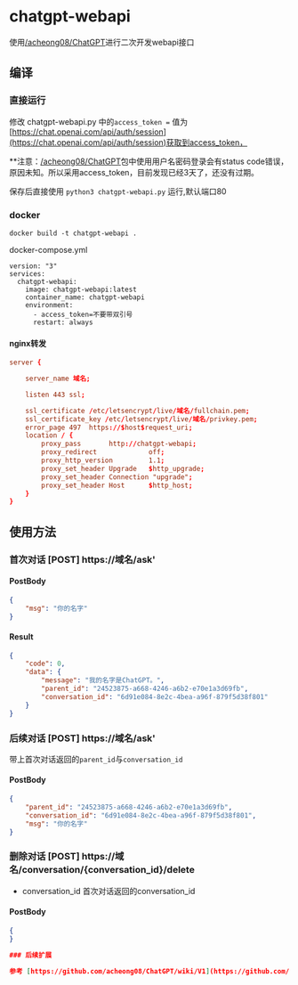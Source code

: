 # chatgpt-webapi
使用[/acheong08/ChatGPT](https://github.com/acheong08/ChatGPT)进行二次开发webapi接口

## 编译

### 直接运行
修改 chatgpt-webapi.py 中的`access_token =` 值为[https://chat.openai.com/api/auth/session](https://chat.openai.com/api/auth/session)获取到access_token，

**注意：[/acheong08/ChatGPT](https://github.com/acheong08/ChatGPT)包中使用用户名密码登录会有status code错误，原因未知。所以采用access_token，目前发现已经3天了，还没有过期。

保存后直接使用 `python3 chatgpt-webapi.py` 运行,默认端口80

### docker

`docker build -t chatgpt-webapi .`

docker-compose.yml
```
version: "3"
services:
  chatgpt-webapi:
    image: chatgpt-webapi:latest
    container_name: chatgpt-webapi
    environment:
      - access_token=不要带双引号
      restart: always
```

#### nginx转发

```conf
server {

    server_name 域名;

    listen 443 ssl; 

    ssl_certificate /etc/letsencrypt/live/域名/fullchain.pem; 
    ssl_certificate_key /etc/letsencrypt/live/域名/privkey.pem; 
    error_page 497  https://$host$request_uri;
    location / {
        proxy_pass       http://chatgpt-webapi;
        proxy_redirect             off;
        proxy_http_version         1.1;
        proxy_set_header Upgrade   $http_upgrade;
        proxy_set_header Connection "upgrade";
        proxy_set_header Host      $http_host;
    }
}
```

## 使用方法

### 首次对话 [POST] https://域名/ask'

#### PostBody
```json
{
    "msg": "你的名字"
}
```

#### Result

```json
{
    "code": 0,
    "data": {
        "message": "我的名字是ChatGPT。",
        "parent_id": "24523875-a668-4246-a6b2-e70e1a3d69fb",
        "conversation_id": "6d91e084-8e2c-4bea-a96f-879f5d38f801"
    }
}
```

### 后续对话 [POST] https://域名/ask'

带上首次对话返回的`parent_id`与`conversation_id`

#### PostBody
```json
{
    "parent_id": "24523875-a668-4246-a6b2-e70e1a3d69fb",
    "conversation_id": "6d91e084-8e2c-4bea-a96f-879f5d38f801",
    "msg": "你的名字"
}
```

### 删除对话 [POST] https://域名/conversation/{conversation_id}/delete

- conversation_id 首次对话返回的conversation_id

#### PostBody
```json
{
}

### 后续扩展

参考 [https://github.com/acheong08/ChatGPT/wiki/V1](https://github.com/acheong08/ChatGPT/wiki/V1)自行添加
